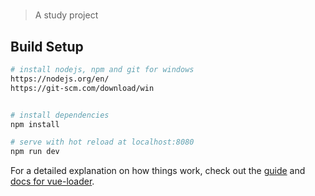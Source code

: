# 

> A study project

## Build Setup

``` bash
# install nodejs, npm and git for windows
https://nodejs.org/en/
https://git-scm.com/download/win


# install dependencies
npm install

# serve with hot reload at localhost:8080
npm run dev

```

For a detailed explanation on how things work, check out the [guide](http://vuejs-templates.github.io/webpack/) and [docs for vue-loader](http://vuejs.github.io/vue-loader).
